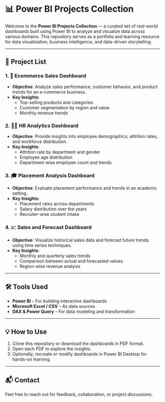 
# 📊 Power BI Projects Collection

Welcome to the **Power BI Projects Collection** — a curated set of real-world dashboards built using Power BI to analyze and visualize data across various domains. This repository serves as a portfolio and learning resource for data visualization, business intelligence, and data-driven storytelling.

---

## 📁 Project List

### 1. 🛒 Ecommerce Sales Dashboard
- **Objective**: Analyze sales performance, customer behavior, and product trends for an e-commerce business.
- **Key Insights**:
  - Top-selling products and categories
  - Customer segmentation by region and value
  - Monthly revenue trends

### 2. 🧑‍💼 HR Analytics Dashboard
- **Objective**: Provide insights into employee demographics, attrition rates, and workforce distribution.
- **Key Insights**:
  - Attrition rate by department and gender
  - Employee age distribution
  - Department-wise employee count and trends

### 3. 🎓 Placement Analysis Dashboard
- **Objective**: Evaluate placement performance and trends in an academic setting.
- **Key Insights**:
  - Placement rates across departments
  - Salary distribution over the years
  - Recruiter-wise student intake

### 4. 📈 Sales and Forecast Dashboard
- **Objective**: Visualize historical sales data and forecast future trends using time series techniques.
- **Key Insights**:
  - Monthly and quarterly sales trends
  - Comparison between actual and forecasted values
  - Region-wise revenue analysis

---

## 🛠 Tools Used
- **Power BI** – For building interactive dashboards
- **Microsoft Excel / CSV** – As data sources
- **DAX & Power Query** – For data modeling and transformation

---

## 💡 How to Use
1. Clone this repository or download the dashboards in PDF format.
2. Open each PDF to explore the insights.
3. Optionally, recreate or modify dashboards in Power BI Desktop for hands-on learning.

---

## 📬 Contact
Feel free to reach out for feedback, collaboration, or project discussions.
